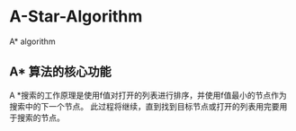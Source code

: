 # A-Star-Algorithm
A* algorithm

## A* 算法的核心功能
A *搜索的工作原理是使用f值对打开的列表进行排序，并使用f值最小的节点作为搜索中的下一个节点。 此过程将继续，直到找到目标节点或打开的列表用完要用于搜索的节点。